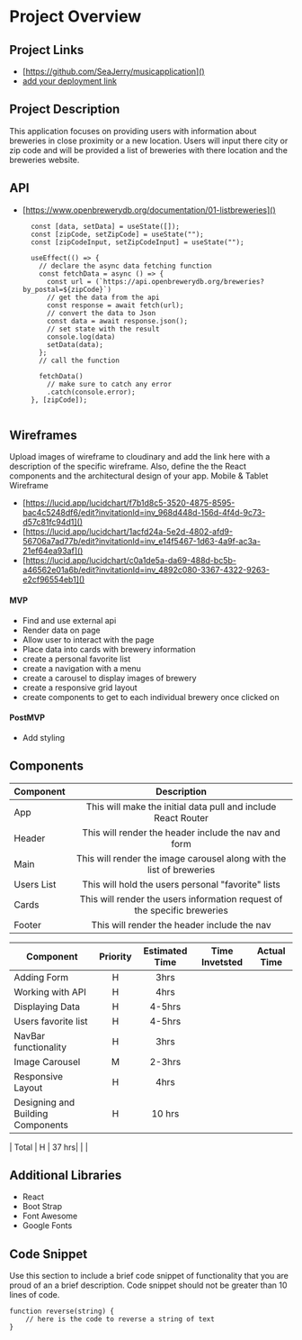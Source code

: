 # Project Overview

## Project Links

- [https://github.com/SeaJerry/musicapplication]()
- [add your deployment link]()

## Project Description


This application focuses on providing users with information about breweries in close proximity or a new location. Users will input there city or zip code and will be provided a list of breweries with there location and the breweries website. 

## API

- [https://www.openbrewerydb.org/documentation/01-listbreweries]()


        const [data, setData] = useState([]);
        const [zipCode, setZipCode] = useState("");
        const [zipCodeInput, setZipCodeInput] = useState("");

        useEffect(() => {
          // declare the async data fetching function
          const fetchData = async () => {
            const url = (`https://api.openbrewerydb.org/breweries?by_postal=${zipCode}`)
            // get the data from the api
            const response = await fetch(url);
            // convert the data to Json
            const data = await response.json();
            // set state with the result
            console.log(data)
            setData(data);
          };
          // call the function

          fetchData()
            // make sure to catch any error
            .catch(console.error);
        }, [zipCode]);


```

```


## Wireframes

Upload images of wireframe to cloudinary and add the link here with a description of the specific wireframe. Also, define the the React components and the architectural design of your app.
Mobile & Tablet Wireframe
- [https://lucid.app/lucidchart/f7b1d8c5-3520-4875-8595-bac4c5248df6/edit?invitationId=inv_968d448d-156d-4f4d-9c73-d57c81fc94d1]()
- [https://lucid.app/lucidchart/1acfd24a-5e2d-4802-afd9-56706a7ad77b/edit?invitationId=inv_e14f5467-1d63-4a9f-ac3a-21ef64ea93af]()
- [https://lucid.app/lucidchart/c0a1de5a-da69-488d-bc5b-a46562e01a6b/edit?invitationId=inv_4892c080-3367-4322-9263-e2cf96554eb1]()



#### MVP 
- Find and use external api 
- Render data on page 
- Allow user to interact with the page
- Place data into cards with brewery information
- create a personal favorite list
- create a navigation with a menu
- create a carousel to display images of brewery 
- create a responsive grid layout
- create components to get to each individual brewery once clicked on
  

#### PostMVP 

- Add styling
  


## Components

| Component | Description | 
| --- | :---: |  
| App | This will make the initial data pull and include React Router| 
| Header | This will render the header include the nav and form | 
| Main | This will render the image carousel along with the list of breweries |
| Users List| This will hold the users personal "favorite" lists |
| Cards | This will render the users information request of the specific breweries |
| Footer | This will render the header include the nav | 




| Component | Priority | Estimated Time | Time Invetsted | Actual Time |
| --- | :---: |  :---: | :---: | :---: |
| Adding Form | H | 3hrs| |  |
| Working with API | H | 4hrs|  |  |
| Displaying Data | H| 4-5hrs| |
| Users favorite list | H |4-5hrs | | |
| NavBar functionality | H |3hrs | | |
| Image Carousel| M |2-3hrs | | |
| Responsive Layout | H |4hrs | | |
| Designing and Building Components | H |10 hrs | | |

| Total | H | 37 hrs|  | |

## Additional Libraries
 - React
 - Boot Strap 
 - Font Awesome
 - Google Fonts

## Code Snippet

Use this section to include a brief code snippet of functionality that you are proud of an a brief description.  Code snippet should not be greater than 10 lines of code. 

```
function reverse(string) {
	// here is the code to reverse a string of text
}
```